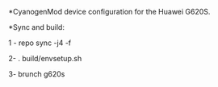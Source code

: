 *CyanogenMod device configuration for the Huawei G620S.

*Sync and build:

1 - repo sync -j4 -f

2- . build/envsetup.sh

3- brunch g620s
